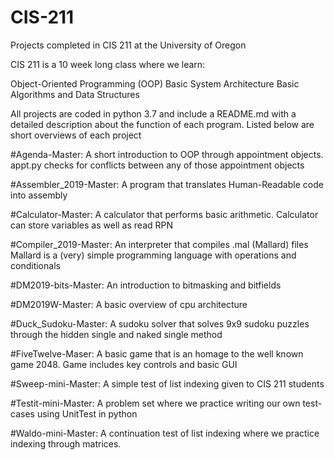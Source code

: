 # CIS-211
Projects completed in CIS 211 at the University of Oregon

CIS 211 is a 10 week long class where we learn:

Object-Oriented Programming (OOP)
Basic System Architecture
Basic Algorithms and Data Structures

All projects are coded in python 3.7 and include a README.md with a detailed description
about the function of each program. Listed below are short overviews of each project

#Agenda-Master:
A short introduction to OOP through appointment objects.
appt.py checks for conflicts between any of those appointment objects

#Assembler_2019-Master:
A program that translates Human-Readable code into assembly

#Calculator-Master:
A calculator that performs basic arithmetic.
Calculator can store variables as well as read RPN

#Compiler_2019-Master:
An interpreter that compiles .mal (Mallard) files
Mallard is a (very) simple programming language with operations and conditionals

#DM2019-bits-Master:
An introduction to bitmasking and bitfields

#DM2019W-Master:
A basic overview of cpu architecture

#Duck_Sudoku-Master:
A sudoku solver that solves 9x9 sudoku puzzles through the hidden single
and naked single method

#FiveTwelve-Maser:
A basic game that is an homage to the well known game 2048.
Game includes key controls and basic GUI

#Sweep-mini-Master:
A simple test of list indexing given to CIS 211 students

#Testit-mini-Master:
A problem set where we practice writing our own test-cases
using UnitTest in python

#Waldo-mini-Master:
A continuation test of list indexing where we practice indexing through matrices.










